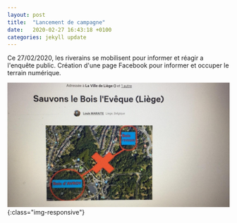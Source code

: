 ```yaml
---
layout: post
title:  "Lancement de campagne"
date:   2020-02-27 16:43:18 +0100
categories: jekyll update
---
```

Ce 27/02/2020, les riverains se mobilisent pour informer et réagir a l'enquête public.
Création d'une page Facebook pour informer et occuper le terrain numérique.

![image-title-here](/assets/6d44e732-2c78-42ef-b07c-9855976c26c8.jpg){:class="img-responsive"}

